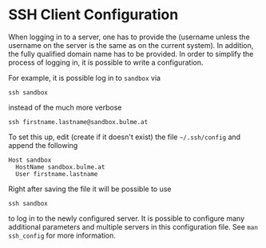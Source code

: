 # SSH Client Configuration

When logging in to a server, one has to provide the (username unless the
username on the server is the same as on the current system). In addition,
the fully qualified domain name has to be provided. In order to simplify
the process of logging in, it is possible to write a configuration.

For example, it is possible log in to `sandbox` via

```shell
ssh sandbox
```

instead of the much more verbose

```shell
ssh firstname.lastname@sandbox.bulme.at
```

To set this up, edit (create if it doesn't exist) the file
`~/.ssh/config` and append the following

```ssh config
Host sandbox
  HostName sandbox.bulme.at
  User firstname.lastname
```

Right after saving the file it will be possible to use

```shell
ssh sandbox
```

to log in to the newly configured server. It is possible to configure many
additional parameters and multiple servers in this configuration file.
See `man ssh_config` for more information.
